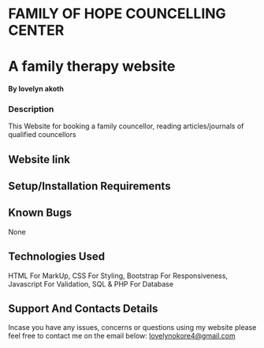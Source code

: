 # FAMILY OF HOPE COUNCELLING CENTER
# A family therapy website  
#### By **lovelyn akoth**
### Description
This Website for booking a family councellor, reading articles/journals of qualified councellors
## Website link
## Setup/Installation Requirements
## Known Bugs
None
## Technologies Used 
HTML For MarkUp, CSS For Styling, Bootstrap For Responsiveness, Javascript For Validation, SQL & PHP For Database
## Support And Contacts Details
Incase you have any issues, concerns or questions using my website please feel free to contact me on the email below: lovelynokore4@gmail.com
